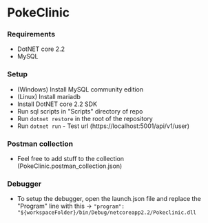 # PokeClinic

### Requirements
 * DotNET core 2.2
 * MySQL
 
### Setup

 * (Windows) Install MySQL community edition
 * (Linux) Install mariadb
 * Install DotNET core 2.2 SDK
 * Run sql scripts in "Scripts" directory of repo
 * Run `dotnet restore` in the root of the repository
 * Run `dotnet run` - Test url (https://localhost:5001/api/v1/user)

### Postman collection
 * Feel free to add stuff to the collection (PokeClinic.postman_collection.json)

 ### Debugger

 * To setup the debugger, open the launch.json file and replace the "Program" line with this -> `"program": "${workspaceFolder}/bin/Debug/netcoreapp2.2/Pokeclinic.dll`
